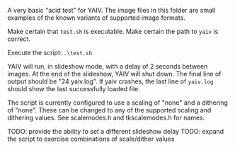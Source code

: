 A very basic "acid test" for YAIV. The image files in this folder are small examples of the known variants of 
supported image formats.

Make certain that `test.sh` is executable. Make certain the path to `yaiv` is correct.

Execute the script: `.\test.sh`

YAIV will run, in slideshow mode, with a delay of 2 seconds between images. At the end of the slideshow, YAIV will shut down. 
The final line of output should be "24 yaiv.log". If yaiv crashes, the last line of `yaiv.log` should show the last successfully
loaded file.

The script is currently configured to use a scaling of "none" and a dithering of "none". These can be changed to any of the 
supported scaling and dithering values. See scalemodes.h and tkscalemodes.h for names.

TODO: provide the ability to set a different slideshow delay
TODO: expand the script to exercise combinations of scale/dither values
